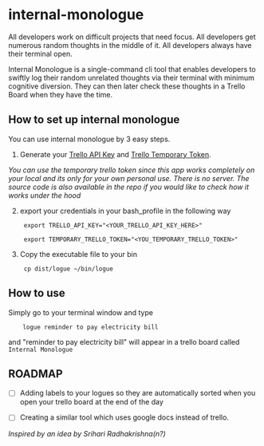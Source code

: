 # internal-monologue
All developers work on difficult projects that need focus.
All developers get numerous random thoughts in the middle of it.
All developers always have their terminal open.

Internal Monologue is a single-command cli tool that enables developers to swiftly log their random unrelated thoughts via their terminal with minimum cognitive diversion. They can then later check these thoughts in a Trello Board when they have the time.



## How to set up internal monologue
You can use internal monologue by 3 easy steps.

1. Generate your [Trello API Key](https://trello.com/app-key) and [Trello Temporary Token](https://trello.com/1/authorize?expiration=never&scope=read,write,account&response_type=token&name=Server%20Token&key=efbd634e254c0250a96e4ac948616f12).

*You can use the temporary trello token since this app works completely on your local and its only for your own personal use. There is no server. The source code is also available in the repo if you would like to check how it works under the hood*

2. export your credentials in your bash_profile in the following way

		export TRELLO_API_KEY="<YOUR_TRELLO_API_KEY_HERE>"

		export TEMPORARY_TRELLO_TOKEN="<YOU_TEMPORARY_TRELLO_TOKEN>"


3. Copy the executable file to your bin

		cp dist/logue ~/bin/logue

## How to use

Simply go to your terminal window and type 

		logue reminder to pay electricity bill

and "reminder to pay electricity bill" will appear in a trello board called `Internal Monologue`

## ROADMAP

- [ ] Adding labels to your logues so they are automatically sorted when you open your trello board at the end of the day
- [ ] Creating a similar tool which uses google docs instead of trello.


*Inspired by an idea by Srihari Radhakrishna(n?)*


